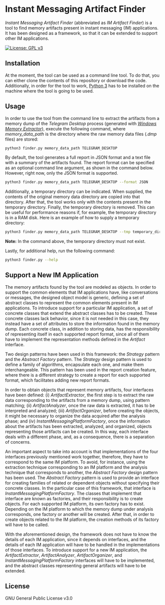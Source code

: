 # Instant Messaging Artifact Finder

*Instant Messaging Artifact Finder* (abbreviated as *IM Artifact Finder*) is a tool to find memory artifacts present in
instant messaging (IM) applications. It has been designed as a framework, so that it can be extended to support other IM
applications.

[![License: GPL v3](https://img.shields.io/badge/License-GPLv3-blue.svg)](https://www.gnu.org/licenses/gpl-3.0)

## Installation

At the moment, the tool can be used as a command line tool. To do that, you can either clone the contents of this
repository or download the code. Additionally, in order for the tool to
work, [Python 3](https://www.python.org/downloads/) has to be installed on the machine where the tool is going to be
used.

## Usage

In order to use the tool from the command line to extract the artifacts from a memory dump of the *Telegram Desktop*
process (generated with [*Windows Memory Extractor*](https://github.com/reverseame/windows-memory-extractor)), execute
the following command, where *memory_data_path* is the directory where the raw memory data files (*.dmp* files) are
stored:

```bash
python3 finder.py memory_data_path TELEGRAM_DESKTOP
```

By default, the tool generates a full report in JSON format and a text file with a summary of the artifacts found. The
report format can be specified as an optional command line argument, as shown in the command below. However, right now,
only the JSON format is supported.

```bash
python3 finder.py memory_data_path TELEGRAM_DESKTOP --format JSON
```

Additionally, a temporary directory can be indicated. When supplied, the contents of the original memory data directory
are copied into that directory. After that, the tool works only with the contents present in the temporary directory.
Finally, the temporary directory is removed. This can be useful for performance reasons if, for example, the temporary
directory is in a RAM disk. Here is an example of how to supply a temporary directory:

```bash
python3 finder.py memory_data_path TELEGRAM_DESKTOP --tmp temporary_directory_path
```

**Note:** In the command above, the temporary directory must not exist.

Lastly, for additional help, run the following command:

```bash
python3 finder.py --help
```

## Support a New IM Application

The memory artifacts found by the tool are modeled as objects. In order to support the common elements that IM
applications have, like conversations or messages, the designed object model is generic, defining a set of abstract
classes to represent the common elements present in IM applications. To introduce support for a particular IM
application, a set of concrete classes that extend the abstract classes has to be created. These concrete classes lack
behavior, since it is not needed in this case, they instead have a set of attributes to store the information found in
the memory dump. Each concrete class, in addition to storing data, has the responsibility of representing itself in each
supported report format, since all of them have to implement the representation methods defined in the *Artifact*
interface.

Two design patterns have been used in this framework: the *Strategy* pattern and the *Abstract Factory* pattern. The
*Strategy* design pattern is used to define a family of algorithms, encapsulate each one, and make them interchangeable.
This pattern has been used in the report creation feature, where there is a different strategy to create a report for
each supported format, which facilitates adding new report formats.

In order to obtain objects that represent memory artifacts, four interfaces have been defined: (i) *ArtifactExtractor*,
the first step is to extract the raw data corresponding to the artifacts from a memory dump, using pattern matching;
(ii) *ArtifactAnalyzer*, once the raw data is extracted, it has to be interpreted and analyzed; (iii)
*ArtifactOrganizer*, before creating the objects, it might be necessary to organize the data acquired after the analysis
phase; and (iv) *InstantMessagingPlatformFactory*, once the information about the artifacts has been extracted,
analyzed, and organized, objects representing those artifacts can be created. In this way, each interface deals with a
different phase, and, as a consequence, there is a separation of concerns.

An important aspect to take into account is that implementations of the four interfaces previously mentioned work
together, therefore, they have to correspond to the same IM platform. To avoid, for instance, using the extraction
technique corresponding to an IM platform and the analysis technique that corresponds to another, the *Abstract Factory*
design pattern has been used. The *Abstract Factory* pattern is used to provide an interface for creating families of
related or dependent objects without specifying their concrete classes. In the particular case of this framework, that
interface is *InstantMessagingPlatformFactory*. The classes that implement that interface are known as factories, and
their responsibility is to create objects. For each supported IM platform, its own factory has to exist. Depending on
the IM platform to which the memory dump under analysis corresponds, one factory or another will be created. After that,
in order to create objects related to the IM platform, the creation methods of its factory will have to be called.

With the aforementioned design, the framework does not have to know the details of each IM application, since it depends
on interfaces, and the details of each IM application will have to be handled in the implementations of those
interfaces. To introduce support for a new IM application, the *ArtifactExtractor*, *ArtifactAnalyzer*,
*ArtifactOrganizer*, and *InstantMessagingPlatformFactory* interfaces will have to be implemented, and the abstract
classes representing general artifacts will have to be extended.

## License

GNU General Public License v3.0